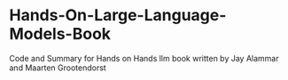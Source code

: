 # Hands-On-Large-Language-Models-Book
Code and Summary for Hands on Hands llm book written by Jay Alammar and Maarten Grootendorst 
